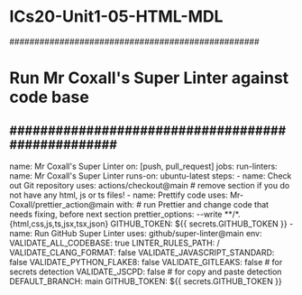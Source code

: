 # ICs20-Unit1-05-HTML-MDL
##################################################
# Run Mr Coxall's Super Linter against code base #
##################################################
---
name: Mr Coxall's Super Linter
on: [push, pull_request]
jobs:
  run-linters:
    name: Mr Coxall's Super Linter
    runs-on: ubuntu-latest
    steps:
      - name: Check out Git repository
        uses: actions/checkout@main
      # remove section if you do not have any html, js or ts files!
      - name: Prettify code
        uses: Mr-Coxall/prettier_action@main
        with:
          # run Prettier and change code that needs fixing, before next section
          prettier_options: --write **/*.{html,css,js,ts,jsx,tsx,json}
          GITHUB_TOKEN: ${{ secrets.GITHUB_TOKEN }}
      - name: Run GitHub Super Linter
        uses: github/super-linter@main
        env:
          VALIDATE_ALL_CODEBASE: true
          LINTER_RULES_PATH: /
          VALIDATE_CLANG_FORMAT: false
          VALIDATE_JAVASCRIPT_STANDARD: false
          VALIDATE_PYTHON_FLAKE8: false
          VALIDATE_GITLEAKS: false # for secrets detection
          VALIDATE_JSCPD: false # for copy and paste detection
          DEFAULT_BRANCH: main
          GITHUB_TOKEN: ${{ secrets.GITHUB_TOKEN }}
